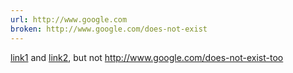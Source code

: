 ```yaml
---
url: http://www.google.com
broken: http://www.google.com/does-not-exist
---
```

[link1](http://www.google.com) and [link2](http://www.google.com/does-not-exist), but not http://www.google.com/does-not-exist-too
